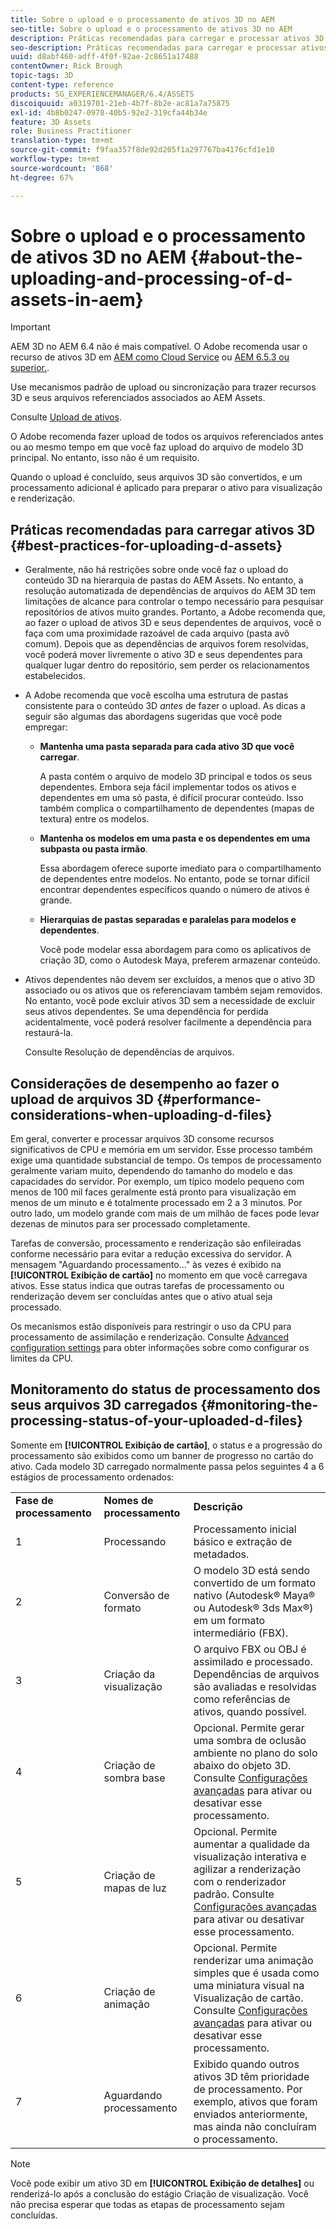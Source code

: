```yaml
---
title: Sobre o upload e o processamento de ativos 3D no AEM
seo-title: Sobre o upload e o processamento de ativos 3D no AEM
description: Práticas recomendadas para carregar e processar ativos 3D.
seo-description: Práticas recomendadas para carregar e processar ativos 3D.
uuid: d8abf460-adff-4f0f-92ae-2c8651a17488
contentOwner: Rick Brough
topic-tags: 3D
content-type: reference
products: SG_EXPERIENCEMANAGER/6.4/ASSETS
discoiquuid: a0319701-21eb-4b7f-8b2e-ac81a7a75875
exl-id: 4b8b0247-0978-40b5-92e2-319cfa44b34e
feature: 3D Assets
role: Business Practitioner
translation-type: tm+mt
source-git-commit: f9faa357f8de92d205f1a297767ba4176cfd1e10
workflow-type: tm+mt
source-wordcount: '868'
ht-degree: 67%

---
```


# Sobre o upload e o processamento de ativos 3D no AEM {#about-the-uploading-and-processing-of-d-assets-in-aem}

>[!IMPORTANT]
>
>AEM 3D no AEM 6.4 não é mais compatível. O Adobe recomenda usar o recurso de ativos 3D em [AEM como Cloud Service](https://experienceleague.adobe.com/docs/experience-manager-cloud-service/assets/dynamicmedia/assets-3d.html#dynamicmedia) ou [AEM 6.5.3 ou superior.](https://experienceleague.adobe.com/docs/experience-manager-65/assets/dynamic/assets-3d.html#dynamic).

Use mecanismos padrão de upload ou sincronização para trazer recursos 3D e seus arquivos referenciados associados ao AEM Assets.

Consulte [Upload de ativos](managing-assets-touch-ui.md#uploading-assets).

O Adobe recomenda fazer upload de todos os arquivos referenciados antes ou ao mesmo tempo em que você faz upload do arquivo de modelo 3D principal. No entanto, isso não é um requisito.

Quando o upload é concluído, seus arquivos 3D são convertidos, e um processamento adicional é aplicado para preparar o ativo para visualização e renderização.

## Práticas recomendadas para carregar ativos 3D {#best-practices-for-uploading-d-assets}

* Geralmente, não há restrições sobre onde você faz o upload do conteúdo 3D na hierarquia de pastas do AEM Assets. No entanto, a resolução automatizada de dependências de arquivos do AEM 3D tem limitações de alcance para controlar o tempo necessário para pesquisar repositórios de ativos muito grandes. Portanto, a Adobe recomenda que, ao fazer o upload de ativos 3D e seus dependentes de arquivos, você o faça com uma proximidade razoável de cada arquivo (pasta avô comum). Depois que as dependências de arquivos forem resolvidas, você poderá mover livremente o ativo 3D e seus dependentes para qualquer lugar dentro do repositório, sem perder os relacionamentos estabelecidos.
* A Adobe recomenda que você escolha uma estrutura de pastas consistente para o conteúdo 3D *antes* de fazer o upload. As dicas a seguir são algumas das abordagens sugeridas que você pode empregar:

   * **Mantenha uma pasta separada para cada ativo 3D que você carregar**.

      A pasta contém o arquivo de modelo 3D principal e todos os seus dependentes. Embora seja fácil implementar todos os ativos e dependentes em uma só pasta, é difícil procurar conteúdo. Isso também complica o compartilhamento de dependentes (mapas de textura) entre os modelos.

   * **Mantenha os modelos em uma pasta e os dependentes em uma subpasta ou pasta irmão**.

      Essa abordagem oferece suporte imediato para o compartilhamento de dependentes entre modelos. No entanto, pode se tornar difícil encontrar dependentes específicos quando o número de ativos é grande.

   * **Hierarquias de pastas separadas e paralelas para modelos e dependentes**.

      Você pode modelar essa abordagem para como os aplicativos de criação 3D, como o Autodesk Maya, preferem armazenar conteúdo.

* Ativos dependentes não devem ser excluídos, a menos que o ativo 3D associado ou os ativos que os referenciavam também sejam removidos. No entanto, você pode excluir ativos 3D sem a necessidade de excluir seus ativos dependentes. Se uma dependência for perdida acidentalmente, você poderá resolver facilmente a dependência para restaurá-la.

   Consulte Resolução de dependências de arquivos.

## Considerações de desempenho ao fazer o upload de arquivos 3D {#performance-considerations-when-uploading-d-files}

Em geral, converter e processar arquivos 3D consome recursos significativos de CPU e memória em um servidor. Esse processo também exige uma quantidade substancial de tempo. Os tempos de processamento geralmente variam muito, dependendo do tamanho do modelo e das capacidades do servidor. Por exemplo, um típico modelo pequeno com menos de 100 mil faces geralmente está pronto para visualização em menos de um minuto e é totalmente processado em 2 a 3 minutos. Por outro lado, um modelo grande com mais de um milhão de faces pode levar dezenas de minutos para ser processado completamente.

Tarefas de conversão, processamento e renderização são enfileiradas conforme necessário para evitar a redução excessiva do servidor. A mensagem &quot;Aguardando processamento...&quot; às vezes é exibido na **[!UICONTROL Exibição de cartão]** no momento em que você carregava ativos. Esse status indica que outras tarefas de processamento ou renderização devem ser concluídas antes que o ativo atual seja processado.

Os mecanismos estão disponíveis para restringir o uso da CPU para processamento de assimilação e renderização. Consulte [Advanced configuration settings](advanced-config-3d.md) para obter informações sobre como configurar os limites da CPU.

## Monitoramento do status de processamento dos seus arquivos 3D carregados {#monitoring-the-processing-status-of-your-uploaded-d-files}

Somente em **[!UICONTROL Exibição de cartão]**, o status e a progressão do processamento são exibidos como um banner de progresso no cartão do ativo. Cada modelo 3D carregado normalmente passa pelos seguintes 4 a 6 estágios de processamento ordenados:

<table> 
 <tbody> 
  <tr> 
   <td><strong>Fase de processamento</strong><br /> </td> 
   <td><strong>Nomes de processamento</strong></td> 
   <td><strong>Descrição</strong></td> 
  </tr> 
  <tr> 
   <td>1</td> 
   <td>Processando</td> 
   <td>Processamento inicial básico e extração de metadados.</td> 
  </tr> 
  <tr> 
   <td>2</td> 
   <td>Conversão de formato</td> 
   <td>O modelo 3D está sendo convertido de um formato nativo (Autodesk® Maya® ou Autodesk® 3ds Max®) em um formato intermediário (FBX).</td> 
  </tr> 
  <tr> 
   <td>3</td> 
   <td>Criação da visualização</td> 
   <td>O arquivo FBX ou OBJ é assimilado e processado. Dependências de arquivos são avaliadas e resolvidas como referências de ativos, quando possível.</td> 
  </tr> 
  <tr> 
   <td>4</td> 
   <td>Criação de sombra base</td> 
   <td>Opcional. Permite gerar uma sombra de oclusão ambiente no plano do solo abaixo do objeto 3D. Consulte <a href="/help/assets/advanced-config-3d.md">Configurações avançadas</a> para ativar ou desativar esse processamento.</td> 
  </tr> 
  <tr> 
   <td>5<br /> </td> 
   <td>Criação de mapas de luz</td> 
   <td>Opcional. Permite aumentar a qualidade da visualização interativa e agilizar a renderização com o renderizador padrão. Consulte <a href="/help/assets/advanced-config-3d.md">Configurações avançadas</a> para ativar ou desativar esse processamento.</td> 
  </tr> 
  <tr> 
   <td>6<br /> </td> 
   <td>Criação de animação</td> 
   <td>Opcional. Permite renderizar uma animação simples que é usada como uma miniatura visual na Visualização de cartão. Consulte <a href="/help/assets/advanced-config-3d.md">Configurações avançadas</a> para ativar ou desativar esse processamento.</td> 
  </tr> 
  <tr> 
   <td>7<br /> </td> 
   <td>Aguardando processamento</td> 
   <td>Exibido quando outros ativos 3D têm prioridade de processamento. Por exemplo, ativos que foram enviados anteriormente, mas ainda não concluíram o processamento.</td> 
  </tr> 
 </tbody> 
</table>

>[!NOTE]
>
>Você pode exibir um ativo 3D em **[!UICONTROL Exibição de detalhes]** ou renderizá-lo após a conclusão do estágio Criação de visualização. Você não precisa esperar que todas as etapas de processamento sejam concluídas.
